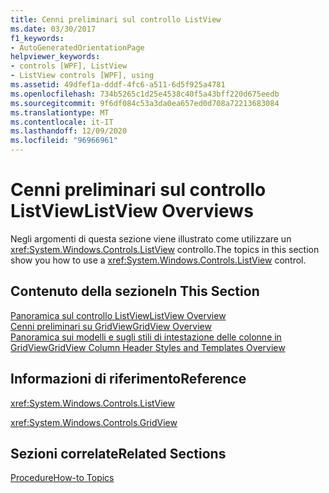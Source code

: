 ```yaml
---
title: Cenni preliminari sul controllo ListView
ms.date: 03/30/2017
f1_keywords:
- AutoGeneratedOrientationPage
helpviewer_keywords:
- controls [WPF], ListView
- ListView controls [WPF], using
ms.assetid: 49dfef1a-dddf-4fc6-a511-6d5f925a4781
ms.openlocfilehash: 734b5265c1d25e4538c40f5a43bff220d675eedb
ms.sourcegitcommit: 9f6df084c53a3da0ea657ed0d708a72213683084
ms.translationtype: MT
ms.contentlocale: it-IT
ms.lasthandoff: 12/09/2020
ms.locfileid: "96966961"
---
```

# <a name="listview-overviews"></a><span data-ttu-id="85a6f-102">Cenni preliminari sul controllo ListView</span><span class="sxs-lookup"><span data-stu-id="85a6f-102">ListView Overviews</span></span>
<span data-ttu-id="85a6f-103">Negli argomenti di questa sezione viene illustrato come utilizzare un <xref:System.Windows.Controls.ListView> controllo.</span><span class="sxs-lookup"><span data-stu-id="85a6f-103">The topics in this section show you how to use a <xref:System.Windows.Controls.ListView> control.</span></span>  
  
## <a name="in-this-section"></a><span data-ttu-id="85a6f-104">Contenuto della sezione</span><span class="sxs-lookup"><span data-stu-id="85a6f-104">In This Section</span></span>  
 [<span data-ttu-id="85a6f-105">Panoramica sul controllo ListView</span><span class="sxs-lookup"><span data-stu-id="85a6f-105">ListView Overview</span></span>](listview-overview.md)  
 [<span data-ttu-id="85a6f-106">Cenni preliminari su GridView</span><span class="sxs-lookup"><span data-stu-id="85a6f-106">GridView Overview</span></span>](gridview-overview.md)  
 [<span data-ttu-id="85a6f-107">Panoramica sui modelli e sugli stili di intestazione delle colonne in GridView</span><span class="sxs-lookup"><span data-stu-id="85a6f-107">GridView Column Header Styles and Templates Overview</span></span>](gridview-column-header-styles-and-templates-overview.md)  
  
## <a name="reference"></a><span data-ttu-id="85a6f-108">Informazioni di riferimento</span><span class="sxs-lookup"><span data-stu-id="85a6f-108">Reference</span></span>  
 <xref:System.Windows.Controls.ListView>  
  
 <xref:System.Windows.Controls.GridView>  
  
## <a name="related-sections"></a><span data-ttu-id="85a6f-109">Sezioni correlate</span><span class="sxs-lookup"><span data-stu-id="85a6f-109">Related Sections</span></span>  
 [<span data-ttu-id="85a6f-110">Procedure</span><span class="sxs-lookup"><span data-stu-id="85a6f-110">How-to Topics</span></span>](listview-how-to-topics.md)

